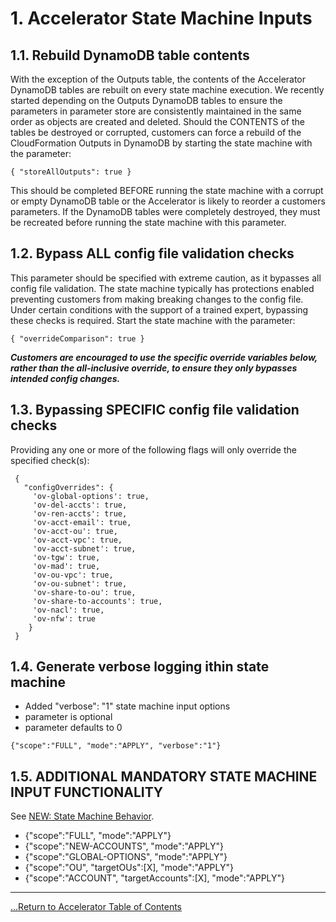 # 1. Accelerator State Machine Inputs

## 1.1. Rebuild DynamoDB table contents

With the exception of the Outputs table, the contents of the Accelerator DynamoDB tables are rebuilt on every state machine execution. We recently started depending on the Outputs DynamoDB tables to ensure the parameters in parameter store are consistently maintained in the same order as objects are created and deleted. Should the CONTENTS of the tables be destroyed or corrupted, customers can force a rebuild of the CloudFormation Outputs in DynamoDB by starting the state machine with the parameter:

```
{ "storeAllOutputs": true }
```

This should be completed BEFORE running the state machine with a corrupt or empty DynamoDB table or the Accelerator is likely to reorder a customers parameters. If the DynamoDB tables were completely destroyed, they must be recreated before running the state machine with this parameter.

## 1.2. Bypass **ALL** config file validation checks

This parameter should be specified with extreme caution, as it bypasses all config file validation. The state machine typically has protections enabled preventing customers from making breaking changes to the config file. Under certain conditions with the support of a trained expert, bypassing these checks is required. Start the state machine with the parameter:

```
{ "overrideComparison": true }
```

**_Customers are encouraged to use the specific override variables below, rather than the all-inclusive override, to ensure they only bypasses intended config changes._**

## 1.3. Bypassing SPECIFIC config file validation checks

Providing any one or more of the following flags will only override the specified check(s):

```
 {
   "configOverrides": {
     'ov-global-options': true,
     'ov-del-accts': true,
     'ov-ren-accts': true,
     'ov-acct-email': true,
     'ov-acct-ou': true,
     'ov-acct-vpc': true,
     'ov-acct-subnet': true,
     'ov-tgw': true,
     'ov-mad': true,
     'ov-ou-vpc': true,
     'ov-ou-subnet': true,
     'ov-share-to-ou': true,
     'ov-share-to-accounts': true,
     'ov-nacl': true,
     'ov-nfw': true
	}
 }
```

## 1.4. Generate verbose logging ithin state machine

- Added "verbose": "1" state machine input options
- parameter is optional
- parameter defaults to 0

```
{"scope":"FULL", "mode":"APPLY", "verbose":"1"}
```

## 1.5. ADDITIONAL MANDATORY STATE MACHINE INPUT FUNCTIONALITY

See [NEW: State Machine Behavior](https://github.com/aws-samples/aws-secure-environment-accelerator/blob/main/docs/installation/customization-index.md#2-new-state-machine-behavior).

- {"scope":"FULL", "mode":"APPLY"}
- {"scope":"NEW-ACCOUNTS", "mode":"APPLY"}
- {"scope":"GLOBAL-OPTIONS", "mode":"APPLY"}
- {"scope":"OU", "targetOUs":[X], "mode":"APPLY"}
- {"scope":"ACCOUNT", "targetAccounts":[X], "mode":"APPLY"}

---

[...Return to Accelerator Table of Contents](../index.md)
